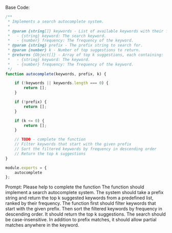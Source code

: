 Base Code:
```javascript
/**
 * Implements a search autocomplete system.
 * 
 * @param {string[]} keywords - List of available keywords with their frequencies, each represented as:
 *   - {string} keyword: The search keyword.
 *   - {number} frequency: The frequency of the keyword.
 * @param {string} prefix - The prefix string to search for.
 * @param {number} k - Number of top suggestions to return.
 * @returns {Object[]} - Array of top k suggestions, each containing:
 *   - {string} keyword: The keyword.
 *   - {number} frequency: The frequency of the keyword.
 */
function autocomplete(keywords, prefix, k) {

    if (!keywords || keywords.length === 0) {
        return [];
    }

    if (!prefix) {
        return [];
    }

    if (k <= 0) {
        return [];
    }

    // TODO - complete the function
    // Filter keywords that start with the given prefix
    // Sort the filtered keywords by frequency in descending order
    // Return the top k suggestions
}

module.exports = {
    autocomplete
};
```

Prompt:
Please help to complete the function
The function should implement a search autocomplete system. The system should take a prefix string and return the top k suggested keywords from a predefined list, ranked by their frequency. 
The function first should filter keywords that start with the given prefix. Then sort the filtered keywords by frequency in descending order. 
It should return the top k suggestions.
The search should be case-insensitive.
In addition to prefix matches, it should allow partial matches anywhere in the keyword.